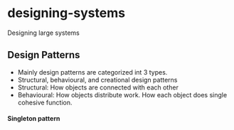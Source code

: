 # designing-systems
Designing large systems



## Design Patterns

- Mainly design patterns are categorized int 3 types. 
- Structural, behavioural, and creational design patterns 
- Structural: How objects are connected with each other
- Behavioural: How objects distribute work. How each object does single cohesive function.

#### Singleton pattern

